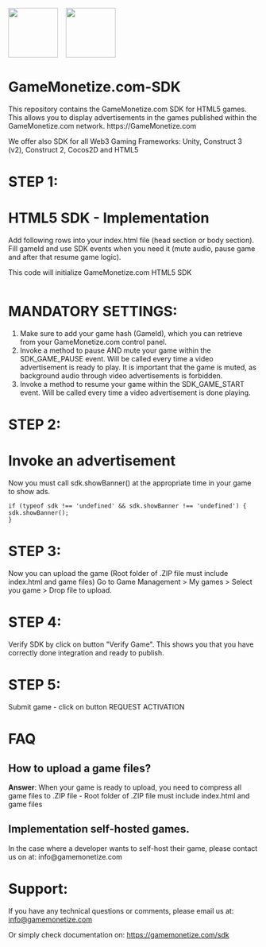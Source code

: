 <img src="https://avatars1.githubusercontent.com/u/54474115?s=460&v=4" width="100" alt="" data-canonical-src="https://avatars1.githubusercontent.com/u/54474115?s=460&v=4">  &nbsp;&nbsp;
<img src="https://gamemonetize.com/images/html5-logo.png" width="100" alt="" data-canonical-src="https://gamemonetize.com/images/html5-logo.png">

# GameMonetize.com-SDK
<p>This repository contains the GameMonetize.com SDK for HTML5 games. This allows you to display advertisements in the games published within the GameMonetize.com network. https://GameMonetize.com</p>
<p>We offer also SDK for all Web3 Gaming Frameworks: Unity, Construct 3 (v2), Construct 2, Cocos2D and HTML5</p>

# STEP 1:
# HTML5 SDK - Implementation
<p>Add following rows into your index.html file (head section or body section). Fill gameId and use SDK events when you need it (mute audio, pause game and after that resume game logic).</p>
<p>This code will initialize GameMonetize.com HTML5 SDK</p>

<pre><code><script type="text/javascript">
   window.SDK_OPTIONS = {
      gameId: "your_game_id_here",
      onEvent: function (a) {
         switch (a.name) {
            case "SDK_GAME_PAUSE":
               // pause game logic / mute audio
               break;
            case "SDK_GAME_START":
               // advertisement done, resume game logic and unmute audio
               break;
            case "SDK_READY":
               // when sdk is ready
               break;
         }
      }
   };
(function (a, b, c) {
   var d = a.getElementsByTagName(b)[0];
   a.getElementById(c) || (a = a.createElement(b), a.id = c, a.src = "https://api.gamemonetize.com/sdk.js", d.parentNode.insertBefore(a, d))
})(document, "script", "gamemonetize-sdk"); 
</script></code></pre>

# MANDATORY SETTINGS:
1. Make sure to add your game hash (GameId), which you can retrieve from your GameMonetize.com control panel.
2. Invoke a method to pause AND mute your game within the SDK_GAME_PAUSE event. Will be called every time a video advertisement is ready to play. It is important that the game is muted, as background audio through video advertisements is forbidden.
3. Invoke a method to resume your game within the SDK_GAME_START event. Will be called every time a video advertisement is done playing.

# STEP 2:
# Invoke an advertisement
Now you must call sdk.showBanner() at the appropriate time in your game to show ads.

<pre><code>if (typeof sdk !== 'undefined' && sdk.showBanner !== 'undefined') {
sdk.showBanner();
}
</code></pre>

# STEP 3:
Now you can upload the game (Root folder of .ZIP file must include index.html and game files)
Go to Game Management > My games > Select you game > Drop file to upload.

# STEP 4:
Verify SDK by click on button "Verify Game". This shows you that you have correctly done integration and ready to publish.

# STEP 5:
Submit game - click on button REQUEST ACTIVATION

# FAQ
<h2>How to upload a game files?</h2>
<p><b>Answer</b>: When your game is ready to upload, you need to compress all game files to .ZIP file - Root folder of .ZIP file must include index.html and game files</p>
<h2><b>Implementation self-hosted games.</b></h2>
<p>In the case where a developer wants to self-host their game, please contact us on at: info@gamemonetize.com</p>

# Support:
If you have any technical questions or comments, please email us at:
info@gamemonetize.com

Or simply check documentation on:
https://gamemonetize.com/sdk
